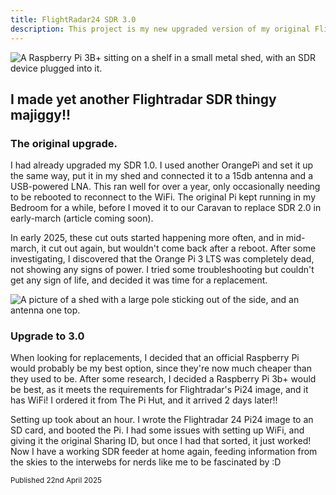 ```yaml
---
title: FlightRadar24 SDR 3.0
description: This project is my new upgraded version of my original Flightradar24 SDR, using a Raspberry Pi 3b+, a nooelec smart NESDR and a 15db 1090MHz antenna.
---
```

![A Raspberry Pi 3B+ sitting on a shelf in a small metal shed, with an SDR device plugged into it.](https://imagedelivery.net/8mDeb5dj0w69F4TILSzPUQ/46f70531-0e9c-485b-4659-40f8248fd700/largesquare)

## I made yet another Flightradar SDR thingy majiggy!!

### The original upgrade.
I had already upgraded my SDR 1.0. I used another OrangePi and set it up the same way, put it in my shed and connected it to a 15db antenna and a USB-powered LNA. This ran well for over a year, only occasionally needing to be rebooted to reconnect to the WiFi. The original Pi kept running in my Bedroom for a while, before I moved it to our Caravan to replace SDR 2.0 in early-march (article coming soon).

In early 2025, these cut outs started happening more often, and in mid-march, it cut out again, but wouldn't come back after a reboot. After some investigating, I discovered that the Orange Pi 3 LTS was completely dead, not showing any signs of power. I tried some troubleshooting but couldn't get any sign of life, and decided it was time for a replacement.

![A picture of a shed with a large pole sticking out of the side, and an antenna one top.](https://imagedelivery.net/8mDeb5dj0w69F4TILSzPUQ/4ddd5931-1908-45b4-5baa-af528dfac800/mediumshrink)

### Upgrade to 3.0
When looking for replacements, I decided that an official Raspberry Pi would probably be my best option, since they're now much cheaper than they used to be. After some research, I decided a Raspberry Pi 3b+ would be best, as it meets the requirements for Flightradar's Pi24 image, and it has WiFi! I ordered it from The Pi Hut, and it arrived 2 days later!!

Setting up took about an hour. I wrote the Flightradar 24 Pi24 image to an SD card, and booted the Pi. I had some issues with setting up WiFi, and giving it the original Sharing ID, but once I had that sorted, it just worked! Now I have a working SDR feeder at home again, feeding information from the skies to the interwebs for nerds like me to be fascinated by :D

<sub>Published 22nd April 2025</sub>